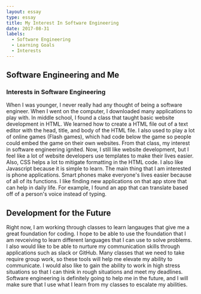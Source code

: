 ```yaml
---
layout: essay
type: essay
title: My Interest In Software Engineering
date: 2017-08-31
labels:
  - Software Engineering
  - Learning Goals
  - Interests
---
```

## Software Engineering and Me

### Interests in Software Engineering
  When I was younger, I never really had any thought of being a software engineer. When I went on the computer, I downloaded many applications to play with. In middle school, I found a class that taught basic website development in HTML. We learned how to create a HTML file out of a text editor with the head, title, and body of the HTML file. I also used to play a lot of online games (Flash games), which had code below the game so people could embed the game on their own websites. From that class, my interest in software engineering ignited.
  Now, I still like website development, but I feel like a lot of website developers use templates to make their lives easier. Also, CSS helps a lot to mitigate formatting in the HTML code. I also like Javascript because it is simple to learn. The main thing that I am interested is phone applications. Smart phones make everyone's lives easier because of all of its functions. I like finding new applications on that app store that can help in daily life. For example, I found an app that can translate based off of a person's voice instead of typing.
  
## Development for the Future
  Right now, I am working through classes to learn langauges that give me a great foundation for coding. I hope to be able to use the foundation that I am revceiving to learn different languages that I can use to solve problems. I also would like to be able to nurture my communication skills through applications such as slack or GitHub. Many classes that we need to take require group work, so these tools will help me elevate my ability to communicate. I would also like to gain the ability to work in high stress situations so that I can think in rough situations and meet my deadlines. Software engineering is definitely going to help me in the future, and I will make sure that I use what I learn from my classes to escalate my abilities.

